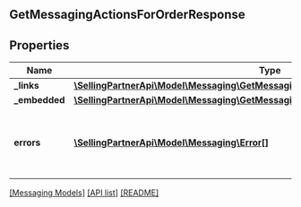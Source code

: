 ## GetMessagingActionsForOrderResponse

## Properties

Name | Type | Description | Notes
------------ | ------------- | ------------- | -------------
**_links** | [**\SellingPartnerApi\Model\Messaging\GetMessagingActionsForOrderResponseLinks**](GetMessagingActionsForOrderResponseLinks.md) |  | [optional]
**_embedded** | [**\SellingPartnerApi\Model\Messaging\GetMessagingActionsForOrderResponseEmbedded**](GetMessagingActionsForOrderResponseEmbedded.md) |  | [optional]
**errors** | [**\SellingPartnerApi\Model\Messaging\Error[]**](Error.md) | A list of error responses returned when a request is unsuccessful. | [optional]

[[Messaging Models]](../) [[API list]](../../Api) [[README]](../../../README.md)
